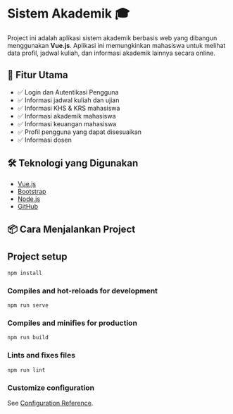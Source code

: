 # Sistem Akademik 🎓

Project ini adalah aplikasi sistem akademik berbasis web yang dibangun menggunakan **Vue.js**. Aplikasi ini memungkinkan mahasiswa untuk melihat data profil, jadwal kuliah, dan informasi akademik lainnya secara online.

## 🚀 Fitur Utama

- ✅ Login dan Autentikasi Pengguna
- ✅ Informasi jadwal kuliah dan ujian
- ✅ Informasi KHS & KRS mahasiswa
- ✅ Informasi akademik mahasiswa
- ✅ Informasi keuangan mahasiswa
- ✅ Profil pengguna yang dapat disesuaikan
- ✅ Informasi dosen

## 🛠️ Teknologi yang Digunakan

- [Vue.js](https://vuejs.org/)
- [Bootstrap](https://getbootstrap.com/)
- [Node.js](https://nodejs.org/)
- [GitHub](https://github.com/)

## 📦 Cara Menjalankan Project

## Project setup
```
npm install
```

### Compiles and hot-reloads for development
```
npm run serve
```

### Compiles and minifies for production
```
npm run build
```

### Lints and fixes files
```
npm run lint
```

### Customize configuration
See [Configuration Reference](https://cli.vuejs.org/config/).
